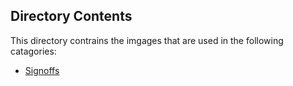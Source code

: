 ## Directory Contents
This directory contrains the imgages that are used in the following catagories:
* [Signoffs][def1]



[def1]: https://github.com/JTJones73/Capstone2024-Team2/tree/main/Documentation/Signoffs
